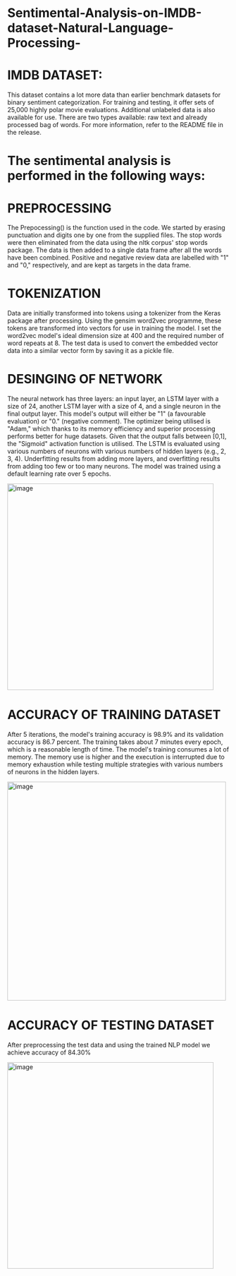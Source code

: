 # Sentimental-Analysis-on-IMDB-dataset-Natural-Language-Processing-


# IMDB DATASET: 
This dataset contains a lot more data than earlier benchmark datasets for binary sentiment categorization. For training and testing, it offer sets of 25,000 highly polar movie evaluations. Additional unlabeled data is also available for use. There are two types available: raw text and already processed bag of words. For more information, refer to the README file in the release.

# The sentimental analysis is performed in the following ways: 

# PREPROCESSING
The Prepocessing() is the function used in the code.
We started by erasing punctuation and digits one by one from the supplied files. 
The stop words were then eliminated from the data using the nltk corpus' stop words package. 
The data is then added to a single data frame after all the words have been combined. 
Positive and negative review data are labelled with "1" and "0," respectively, and are kept as targets in the data frame.

# TOKENIZATION
Data are initially transformed into tokens using a tokenizer from the Keras package after processing. 
Using the gensim word2vec programme, these tokens are transformed into vectors for use in training the model. I set the word2vec model's ideal dimension size at 400 and the required number of word repeats at 8. 
The test data is used to convert the embedded vector data into a similar vector form by saving it as a pickle file.


# DESINGING OF NETWORK 
The neural network has three layers: an input layer, an LSTM layer with a size of 24, another LSTM layer with a size of 4, and a single neuron in the final output layer.
This model's output will either be "1" (a favourable evaluation) or "0." (negative comment). 
The optimizer being utilised is "Adam," which thanks to its memory efficiency and superior processing performs better for huge datasets. 
Given that the output falls between [0,1], the "Sigmoid" activation function is utilised. 
The LSTM is evaluated using various numbers of neurons with various numbers of hidden layers (e.g., 2, 3, 4). Underfitting results from adding more layers, and overfitting results from adding too few or too many neurons. The model was trained using a default learning rate over 5 epochs.

<img width="468" alt="image" src="https://user-images.githubusercontent.com/122580255/226148728-bc481100-a099-40b5-b7c7-47810479ce8a.png">

# ACCURACY OF TRAINING DATASET
After 5 iterations, the model's training accuracy is 98.9% and its validation accuracy is 86.7 percent. 
The training takes about 7 minutes every epoch, which is a reasonable length of time. 
The model's training consumes a lot of memory. The memory use is higher and the execution is interrupted due to memory exhaustion while testing multiple strategies with various numbers of neurons in the hidden layers.

 <img width="496" alt="image" src="https://user-images.githubusercontent.com/122580255/226148739-d5343fe7-4d38-44cc-b2af-9ec27eabcf96.png">

# ACCURACY OF TESTING DATASET
After preprocessing the test data and using the trained NLP model we achieve accuracy of 84.30%
 
<img width="468" alt="image" src="https://user-images.githubusercontent.com/122580255/226148747-e7546cb2-98b1-410d-b0f3-6369302c729c.png">
